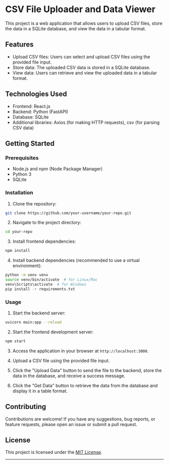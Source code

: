 
# CSV File Uploader and Data Viewer

This project is a web application that allows users to upload CSV files, store the data in a SQLite database, and view the data in a tabular format.

## Features

- Upload CSV files: Users can select and upload CSV files using the provided file input.
- Store data: The uploaded CSV data is stored in a SQLite database.
- View data: Users can retrieve and view the uploaded data in a tabular format.

## Technologies Used

- Frontend: React.js
- Backend: Python (FastAPI)
- Database: SQLite
- Additional libraries: Axios (for making HTTP requests), csv (for parsing CSV data)

## Getting Started

### Prerequisites

- Node.js and npm (Node Package Manager)
- Python 3
- SQLite

### Installation

1. Clone the repository:

```bash
git clone https://github.com/your-username/your-repo.git
```

2. Navigate to the project directory:

```bash
cd your-repo
```

3. Install frontend dependencies:

```bash
npm install
```

4. Install backend dependencies (recommended to use a virtual environment):

```bash
python -m venv venv
source venv/bin/activate  # for Linux/Mac
venv\Scripts\activate  # for Windows
pip install -r requirements.txt
```

### Usage

1. Start the backend server:

```bash
uvicorn main:app --reload
```

2. Start the frontend development server:

```bash
npm start
```

3. Access the application in your browser at `http://localhost:3000`.

4. Upload a CSV file using the provided file input.

5. Click the "Upload Data" button to send the file to the backend, store the data in the database, and receive a success message.

6. Click the "Get Data" button to retrieve the data from the database and display it in a table format.

## Contributing

Contributions are welcome! If you have any suggestions, bug reports, or feature requests, please open an issue or submit a pull request.

## License

This project is licensed under the [MIT License](https://opensource.org/licenses/MIT).

---

